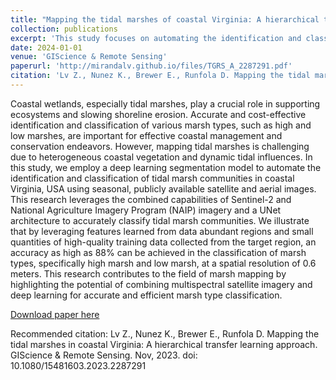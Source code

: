 ```yaml
---
title: "Mapping the tidal marshes of coastal Virginia: A hierarchical transfer learning approach"
collection: publications
excerpt: 'This study focuses on automating the identification and classification of tidal marsh communities in coastal Virginia, USA, using a deep learning segmentation model. Leveraging features learned from data-rich regions and a combination of Sentinel-2 and National Agriculture Imagery Program (NAIP) imagery, the research achieves a high classification accuracy of up to 88% for marsh types, specifically high and low marshes, at a spatial resolution of 0.6 meters.'
date: 2024-01-01
venue: 'GIScience & Remote Sensing'
paperurl: 'http://mirandalv.github.io/files/TGRS_A_2287291.pdf'
citation: 'Lv Z., Nunez K., Brewer E., Runfola D. Mapping the tidal marshes in coastal Virginia: A hierarchical transfer learning approach. GIScience & Remote Sensing. Nov, 2023. doi: 10.1080/15481603.2023.2287291'
---
```


Coastal wetlands, especially tidal marshes, play a crucial role in supporting ecosystems and slowing shoreline erosion. Accurate and cost-effective identification and classification of various marsh types, such as high and low marshes, are important for effective coastal management and conservation endeavors. However, mapping tidal marshes is challenging due to heterogeneous coastal vegetation and dynamic tidal influences. In this study, we employ a deep learning segmentation model to automate the identification and classification of tidal marsh communities in coastal Virginia, USA using seasonal, publicly available satellite and aerial images. This research leverages the combined capabilities of Sentinel-2 and National Agriculture Imagery Program (NAIP) imagery and a UNet architecture to accurately classify tidal marsh communities. We illustrate that by leveraging features learned from data abundant regions and small quantities of high-quality training data collected from the target region, an accuracy as high as 88% can be achieved in the classification of marsh types, specifically high marsh and low marsh, at a spatial resolution of 0.6 meters. This research contributes to the field of marsh mapping by highlighting the potential of combining multispectral satellite imagery and deep learning for accurate and efficient marsh type classification.

[Download paper here](http://mirandalv.github.io/files/TGRS_A_2287291.pdf)

Recommended citation: Lv Z., Nunez K., Brewer E., Runfola D. Mapping the tidal marshes in coastal Virginia: A hierarchical transfer learning approach. GIScience & Remote Sensing. Nov, 2023. doi: 10.1080/15481603.2023.2287291